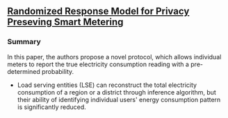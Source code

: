 ## [Randomized Response Model for Privacy Preseving Smart Metering](http://ieeexplore.ieee.org/stamp/stamp.jsp?arnumber=6203629)

### Summary
In this paper, the authors propose a novel protocol, which allows individual meters to report the true electricity consumption reading with a pre-determined probability.
- Load serving entities (LSE) can reconstruct the total electricity consumption of a region or a district through inference algorithm, but their ability of identifying individual users' energy consumption pattern is significantly reduced.
